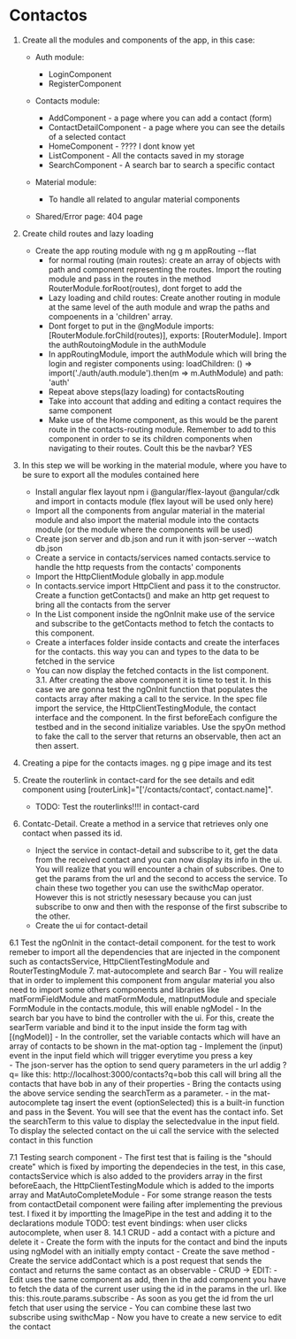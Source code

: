 # Contactos

1. Create all the modules and components of the app, in this case: 
    -  Auth module:
        - LoginComponent
        - RegisterComponent
    - Contacts module:
        - AddComponent - a page where you can add a contact (form)
        - ContactDetailComponent - a page where you can see the details of a selected contact
        - HomeComponent - ???? I dont know yet
        - ListComponent - All the contacts saved in my storage
        - SearchComponent - A search bar to search a specific contact 
    - Material module:
        - To handle all related to angular material components

    - Shared/Error page: 404 page
2. Create child routes and lazy loading
    - Create the app routing module with ng g m appRouting --flat
        - for normal routing (main routes): create an array of objects with path and component representing the routes. Import the routing module and pass in the routes in the method RouterModule.forRoot(routes), dont forget to add the <router-outlet>
        - Lazy loading and child routes: Create another routing in module at the same level of the auth module and wrap the paths and compoenents in a 'children' array.
        - Dont forget to put in the @ngModule imports: [RouterModule.forChild(routes)], exports: [RouterModule]. Import the authRoutoingModule in the authModule
        - In appRoutingModule, import the authModule which will bring the login and register components using: loadChildren: () => import('./auth/auth.module').then(m => m.AuthModule) and path: 'auth'
        - Repeat above steps(lazy loading) for contactsRouting
        - Take into account that adding and editing a contact requires the same component
        - Make use of the Home component, as this would be the parent route in the contacts-routing module. Remember to add <router-outlet> to this component in order to se its children components when navigating to their routes. Coult this be the navbar? YES
3. In this step we will be working in the material module, where you have to be sure to export all the modules contained here
    - Install angular flex layout npm i @angular/flex-layout @angular/cdk and import in contacts module (flex layout will be used only here)
    - Import all the components from angular material in the material module and also import the material module into the contacts module (or the module where the components will be used)
    - Create json server and db.json and run it with json-server --watch db.json
    - Create a service in contacts/services named contacts.service to handle the http requests from the contacts' components
    - Import the HttpClientModule globally in app.module
    - In contacts.service import HttpClient and pass it to the constructor. Create a function getContacts() and make an http get request to bring all the contacts from the server
    - In the List component inside the ngOnInit make use of the service and subscribe to the getContacts method to fetch the contacts to this component. 
    - Create a interfaces folder inside contacts and create the interfaces for the contacts. this way you can and types to the data to be fetched in the service
    - You can now display the fetched contacts in the list component.    
3.1. After creating the above component it is time to test it. In this case we are gonna test the ngOnInit function that populates the contacts array after making a call to the service. In the spec file import the service, the HttpClientTestingModule, the contact interface and the component. In the first beforeEach configure the testbed and in the second initialize variables. Use the spyOn method to fake the call to the server that returns an observable, then act an then assert.

4. Creating a pipe for the contacts images. ng g pipe image and its test
5. Create the routerlink in contact-card for the see details and edit component using  [routerLink]="['/contacts/contact', contact.name]". 
    - TODO: Test the routerlinks!!!! in contact-card
6. Contatc-Detail. Create a method in a service that retrieves only one contact when passed its id. 
    - Inject the service in contact-detail and subscribe to it, get the data from the received contact and you can now display its info in the ui. You will realize that you will encounter a chain of subscribes. One to get the params from the url and the second to access the service. To chain these two together you can use the swithcMap operator. However this is not strictly nesessary because you can just subscribe to onw and then with the response of the first subscribe to the other.
    - Create the ui for contact-detail

6.1 Test the ngOnInit in the contact-detail component. for the test to work remeber to import all the dependencies that are injected in the component such as contactsService, HttpClientTestingModule and RouterTestingModule
7. mat-autocomplete and search Bar
    - You will realize that in order to implement this component from angular material you also need to import some others components and libraries like matFormFieldModule and matFormModule, matInputModule and speciale FormModule in the contacts.module, this will enable ngModel
    - In the search bar you have to bind the controller with the ui. For this, create the searTerm variable and bind it to the input inside the form tag with [(ngModel)]
    - In the controller, set the variable contacts which will have an array of contacts to be shown in the mat-option tag
    - Implement the (input) event in the input field which will trigger everytime you press a key    
    - The json-server has the option to send query parameters in the url addig ?q= like this: http://localhost:3000/contacts?q=bob this call will bring all the contacts that have bob in any of their properties
    - Bring the contacts using the above service sending the searchTerm as a parameter.
    - in the mat-autocomplete tag insert the event (optionSelected) this is a built-in function and pass in the $event. You will see that the event has the contact info. Set the searchTerm to this value to display the selectedvalue in the input field. To display the selected contact on the ui call the service with the selected contact in this function

7.1 Testing search component
    - The first test that is failing is the "should create" which is fixed by importing the dependecies in the test, in this case, contactsService which is also added to the providers array in the first beforeEaach, the HttpClientTestingModule which is added to the imports array and MatAutoCompleteModule
    - For some strange reason the tests from contactDetail component were failing after implementing the previous test. I fixed it by importting the ImagePipe in the test and adding it to the declarations module
    TODO: test event bindings: when user clicks autocomplete, when user 
8. 14.1 CRUD - add a contact with a picture and delete it
    - Create the form with the inputs for the contact and bind the inputs using ngModel with an initially empty contact
    - Create the save method
    - Create the service addContact which is a post request that sends the contact and returns the same contact as an observable
    - CRUD -> EDIT: 
    - Edit uses the same component as add, then in the add component you have to fetch the data of the current user using the id in the params in the url. like this: this.route.params.subscribe
    - As soon as you get the id from the url fetch that user using the service
    - You can combine these last two subscribe using swithcMap
    - Now you have to create a new service to edit the contact

    




